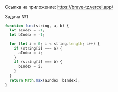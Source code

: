 Ссылка на приложение: https://brave-tz.vercel.app/

Задача №1

```js
function func(string, a, b) {
  let aIndex = -1;
  let bIndex = -1;

  for (let i = 0; i < string.length; i++) {
    if (string[i] === a) {
      aIndex = i;
    }
    if (string[i] === b) {
      bIndex = i;
    }
  }
  return Math.max(aIndex, bIndex);
}
```
